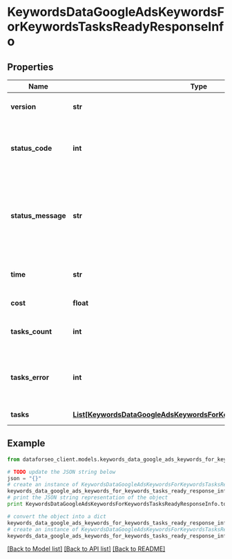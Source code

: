 # KeywordsDataGoogleAdsKeywordsForKeywordsTasksReadyResponseInfo


## Properties

Name | Type | Description | Notes
------------ | ------------- | ------------- | -------------
**version** | **str** | the current version of the API | [optional] 
**status_code** | **int** | general status code you can find the full list of the response codes here | [optional] 
**status_message** | **str** | general informational message you can find the full list of general informational messages here | [optional] 
**time** | **str** | total execution time, seconds | [optional] 
**cost** | **float** | total tasks cost, USD | [optional] 
**tasks_count** | **int** | the number of tasks in the tasks array | [optional] 
**tasks_error** | **int** | the number of tasks in the tasks array returned with an error | [optional] 
**tasks** | [**List[KeywordsDataGoogleAdsKeywordsForKeywordsTasksReadyTaskInfo]**](KeywordsDataGoogleAdsKeywordsForKeywordsTasksReadyTaskInfo.md) | array of tasks | [optional] 

## Example

```python
from dataforseo_client.models.keywords_data_google_ads_keywords_for_keywords_tasks_ready_response_info import KeywordsDataGoogleAdsKeywordsForKeywordsTasksReadyResponseInfo

# TODO update the JSON string below
json = "{}"
# create an instance of KeywordsDataGoogleAdsKeywordsForKeywordsTasksReadyResponseInfo from a JSON string
keywords_data_google_ads_keywords_for_keywords_tasks_ready_response_info_instance = KeywordsDataGoogleAdsKeywordsForKeywordsTasksReadyResponseInfo.from_json(json)
# print the JSON string representation of the object
print KeywordsDataGoogleAdsKeywordsForKeywordsTasksReadyResponseInfo.to_json()

# convert the object into a dict
keywords_data_google_ads_keywords_for_keywords_tasks_ready_response_info_dict = keywords_data_google_ads_keywords_for_keywords_tasks_ready_response_info_instance.to_dict()
# create an instance of KeywordsDataGoogleAdsKeywordsForKeywordsTasksReadyResponseInfo from a dict
keywords_data_google_ads_keywords_for_keywords_tasks_ready_response_info_form_dict = keywords_data_google_ads_keywords_for_keywords_tasks_ready_response_info.from_dict(keywords_data_google_ads_keywords_for_keywords_tasks_ready_response_info_dict)
```
[[Back to Model list]](../README.md#documentation-for-models) [[Back to API list]](../README.md#documentation-for-api-endpoints) [[Back to README]](../README.md)


